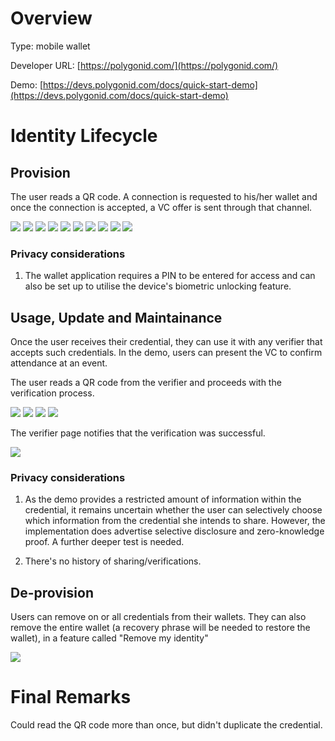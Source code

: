 
# Overview

Type:  mobile wallet

Developer URL: [https://polygonid.com/](https://polygonid.com/)

Demo: [https://devs.polygonid.com/docs/quick-start-demo](https://devs.polygonid.com/docs/quick-start-demo)

# Identity Lifecycle

## Provision

The user reads a QR code. A connection is requested to his/her wallet and once the connection is accepted, a VC offer is sent through that channel.

<img src="../imgs/wallets/polygonid/polygon-id1.png">
<img src="../imgs/wallets/polygonid/polygon-id2.png">
<img src="../imgs/wallets/polygonid/polygon-id3.png">
<img src="../imgs/wallets/polygonid/polygon-id4.png">
<img src="../imgs/wallets/polygonid/polygon-id5.png">
<img src="../imgs/wallets/polygonid/polygon-id6.png">
<img src="../imgs/wallets/polygonid/polygon-id7.png">
<img src="../imgs/wallets/polygonid/polygon-id8.png">
<img src="../imgs/wallets/polygonid/polygon-id9.png">
<img src="../imgs/wallets/polygonid/polygon-id10.png">

### Privacy considerations
1. The wallet application requires a PIN to be entered for access and can also be set up to utilise the device's biometric unlocking feature.

## Usage, Update and Maintainance

Once the user receives their credential, they can use it with any verifier that accepts such credentials.
In the demo, users can present the VC to confirm attendance at an event.

The user reads a QR code from the verifier and proceeds with the verification process.

<img src="../imgs/wallets/polygonid/polygon-id-verifier.png">
<img src="../imgs/wallets/polygonid/polygon-id-verifier2.png">
<img src="../imgs/wallets/polygonid/polygon-id-verifier3.png">
<img src="../imgs/wallets/polygonid/polygon-id-verifier4.png">

The verifier page notifies that the verification was successful.

<img src="../imgs/wallets/polygonid/polygon-id-page-verification-ok.png">


### Privacy considerations

1. As the demo provides a restricted amount of information within the credential, it remains uncertain whether the user can selectively choose which information from the credential she intends to share. However, the implementation does advertise selective disclosure and zero-knowledge proof. A further deeper test is needed.
   
2. There's no history of sharing/verifications.

## De-provision

Users can remove on or all credentials from their wallets.
They can also remove the entire wallet (a recovery phrase will be needed to restore the wallet), in a feature called "Remove my identity"

<img src="../imgs/wallets/polygonid/polygon-id-remove-credential.png">

# Final Remarks

Could read the QR code more than once, but didn't duplicate the credential.